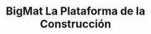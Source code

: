 ---
title: "BigMat La Plataforma de la Construcción"
url: /madrid/bigmat-la-plataforma-de-la-construccion/
shop: comercio
---